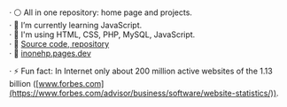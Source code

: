 
· ⚪ All in one repository: home page and projects.  
· 🌱 I’m currently learning JavaScript.  
· 🦝 I'm using HTML, CSS, PHP, MySQL, JavaScript.  
· 📁 [Source code, repository](https://github.com/inonehp/inonehp.pages.dev)  
· 🔗 [inonehp.pages.dev](https://inonehp.pages.dev/)   
  
· ⚡ Fun fact: In Internet only about 200 million active websites of the 1.13 billion ([www.forbes.com](https://www.forbes.com/advisor/business/software/website-statistics/)).  


<!--
**inonehp/inonehp** is a ✨ _special_ ✨ repository because its `README.md` (this file) appears on your GitHub profile.

Here are some ideas to get you started:

- 🔭 I’m currently working on ...
- 🌱 I’m currently learning ...
- 👯 I’m looking to collaborate on ...
- 🤔 I’m looking for help with ...
- 💬 Ask me about ...
- 📫 How to reach me: ...
- 😄 Pronouns: ...
- ⚡ Fun fact: ...
-->


